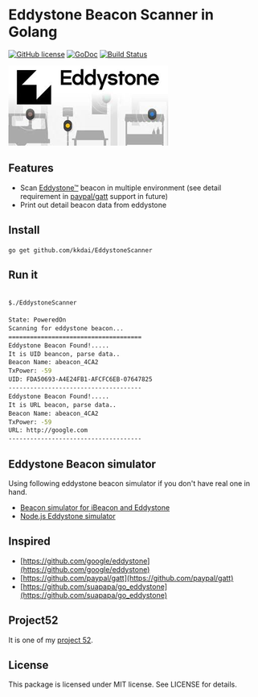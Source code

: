 Eddystone Beacon Scanner in Golang
==================

[![GitHub license](https://img.shields.io/badge/license-MIT-blue.svg)](https://raw.githubusercontent.com/kkdai/EddystoneScanner/master/LICENSE)  [![GoDoc](https://godoc.org/github.com/kkdai/EddystoneScanner?status.svg)](https://godoc.org/github.com/kkdai/EddystoneScanner)  [![Build Status](https://travis-ci.org/kkdai/EddystoneScanner.svg?branch=master)](https://travis-ci.org/kkdai/EddystoneScanner)

![](images/eddystone.jpg)


Features
---------------


- Scan [Eddystone™](https://github.com/google/eddystone) beacon in multiple environment (see detail requirement in [paypal/gatt](https://github.com/paypal/gatt) support in future)
- Print out detail beacon data from eddystone



Install
---------------
`go get github.com/kkdai/EddystoneScanner`


Run it
---------------

```bash

$./EddystoneScanner

State: PoweredOn
Scanning for eddystone beacon...
=====================================
Eddystone Beacon Found!.....
It is UID beancon, parse data..
Beacon Name: abeacon_4CA2
TxPower: -59
UID: FDA50693-A4E24FB1-AFCFC6EB-07647825
-------------------------------------
Eddystone Beacon Found!.....
It is URL beacon, parse data..
Beacon Name: abeacon_4CA2
TxPower: -59
URL: http://google.com
-------------------------------------
```

Eddystone Beacon simulator
---------------

Using following eddystone beacon simulator if you don't have real one in hand.

- [Beacon simulator for iBeacon and Eddystone](https://github.com/kkdai/beacon)
- [Node.js Eddystone simulator](https://github.com/don/node-eddystone-beacon)


Inspired
---------------

- [https://github.com/google/eddystone](https://github.com/google/eddystone)
- [https://github.com/paypal/gatt](https://github.com/paypal/gatt)
- [https://github.com/suapapa/go_eddystone](https://github.com/suapapa/go_eddystone)


Project52
---------------

It is one of my [project 52](https://github.com/kkdai/project52).


License
---------------

This package is licensed under MIT license. See LICENSE for details.

